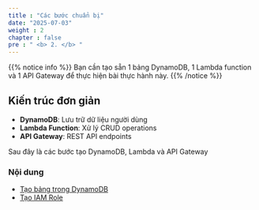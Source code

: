 ```yaml
---
title : "Các bước chuẩn bị"
date: "2025-07-03" 
weight : 2 
chapter : false
pre : " <b> 2. </b> "
---
```


{{% notice info %}}
Bạn cần tạo sẵn 1 bảng DynamoDB, 1 Lambda function và 1 API Gateway để thực hiện bài thực hành này.
{{% /notice %}}

## Kiến trúc đơn giản
- **DynamoDB**: Lưu trữ dữ liệu người dùng
- **Lambda Function**: Xử lý CRUD operations
- **API Gateway**: REST API endpoints

Sau đây là các bước tạo DynamoDB, Lambda và API Gateway

### Nội dung
  - [Tạo bảng trong DynamoDB](2.1-createdynamodb/)
  - [Tạo IAM Role](2.2-createiamrole/)

  
